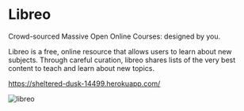 # Libreo

Crowd-sourced Massive Open Online Courses: designed by you.

Libreo is a free, online resource that allows users to learn about new subjects. Through careful curation, libreo shares lists of the very best content to teach and learn about new topics.

https://sheltered-dusk-14499.herokuapp.com/

![libreo](https://user-images.githubusercontent.com/24304058/28181452-a870cdd8-67d6-11e7-900b-efbd4cfef5e4.gif)
